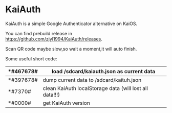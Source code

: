 # KaiAuth

KaiAuth is a simple Google Authenticator alternative on KaiOS.

You can find prebuild release in https://github.com/zjyl1994/KaiAuth/releases.

Scan QR code maybe slow,so wait a moment,it will auto finish.

Some useful short code:

| \*#467678# | load /sdcard/kaiauth.json as current data               |
| ---------- | ------------------------------------------------------- |
| \*#397678#  | dump current data to /sdcard/kaituh.json               |
| \*#7370#    | clean KaiAuth localStorage data (will lost all data!!!)|
| \*#0000#    | get KaiAuth version                                    |


